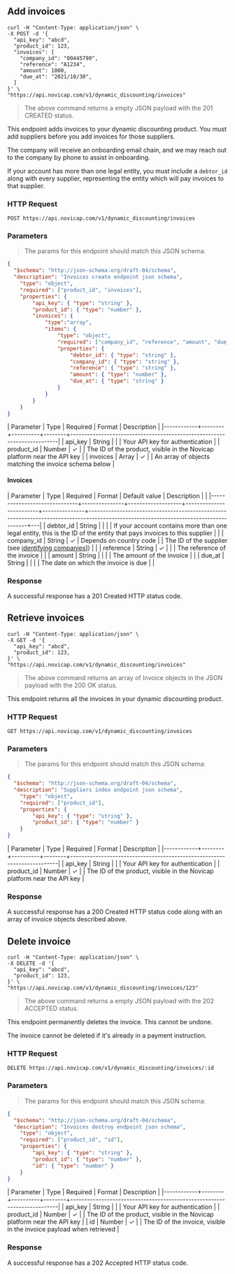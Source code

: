 ## Add invoices

```shell
curl -H "Content-Type: application/json" \
-X POST -d '{
  "api_key": "abcd",
  "product_id": 123,
  "invoices": [
    "company_id": "00445790",
    "reference": "A1234",
    "amount": 1000,
    "due_at": "2021/10/30",
  ]
}' \
"https://api.novicap.com/v1/dynamic_discounting/invoices"
```

> The above command returns a empty JSON payload with the 201 CREATED status.

This endpoint adds invoices to your dynamic discounting product. You must add suppliers before you add invoices for those suppliers.

The company will receive an onboarding email chain, and we may reach out to the company by phone to assist in onboarding.

If your account has more than one legal entity, you must include a `debtor_id` along with every supplier, representing the entity which will pay invoices to that supplier.


### HTTP Request

`POST https://api.novicap.com/v1/dynamic_discounting/invoices`

### Parameters

> The params for this endpoint should match this JSON schema:

```json
{
  "$schema": "http://json-schema.org/draft-04/schema",
  "description": "Invoices create endpoint json schema",
	"type": "object",
	"required": ["product_id", "invoices"],
	"properties": {
		"api_key": { "type": "string" },
		"product_id": { "type": "number" },
		"invoices": {
			"type":"array",
			"items": {
				"type": "object",
				"required": ["company_id", "reference", "amount", "due_at"],
				"properties": {
					"debtor_id": { "type": "string" },
					"company_id": { "type": "string" },
					"reference": { "type": "string" },
					"amount": { "type": "number" },
					"due_at": { "type": "string" }
				}
			}
		}
	}
}
```

| Parameter  | Type   | Required | Format | Description                                                             |
|------------+--------+----------+--------+-------------------------------------------------------------------------|
| api_key    | String |          |        | Your API key for authentication                                         |
| product_id | Number | ✓        |        | The ID of the product, visible in the Novicap platform near the API key |
| invoices   | Array  | ✓        |        | An array of objects matching the invoice schema below                  |

#### Invoices

| Parameter                    | Type          | Required          | Format                  | Default value | Description                                                                                                                          |   |
|------------------------------+---------------+-------------------+-------------------------+---------------+--------------------------------------------------------------------------------------------------------------------------------------+---|
| debtor_id                    | String        |                   |                         |               | If your account contains more than one legal entity, this is the ID of the entity that pays invoices to this supplier                |   |
| company_id                   | String        | ✓                 | Depends on country code |               | The ID of the supplier (see [identifying companies](!identifying-companies)])                                                        |   |
| reference                    | String        | ✓                 |                         |               | The reference of the invoice                                                                                                         |   |
| amount                       | String        |                   |                         |               | The amount of the invoice                                                                                                            |   |
| due_at                       | String        |                   |                         |               | The date on which the invoice is due                                                                                                 |   |

### Response

A successful response has a 201 Created HTTP status code.


## Retrieve invoices

```shell
curl -H "Content-Type: application/json" \
-X GET -d '{
  "api_key": "abcd",
  "product_id": 123,
}' \
"https://api.novicap.com/v1/dynamic_discounting/invoices"
```

> The above command returns an array of Invoice objects in the JSON payload with the 200 OK status.

This endpoint returns all the invoices in your dynamic discounting product.


### HTTP Request

`GET https://api.novicap.com/v1/dynamic_discounting/invoices`

### Parameters

> The params for this endpoint should match this JSON schema:

```json
{
  "$schema": "http://json-schema.org/draft-04/schema",
  "description": "Suppliers index endpoint json schema",
	"type": "object",
	"required": ["product_id"],
	"properties": {
		"api_key": { "type": "string" },
		"product_id": { "type": "number" }
	}
}
```

| Parameter  | Type   | Required | Format | Description                                                             |
|------------+--------+----------+--------+-------------------------------------------------------------------------|
| api_key    | String |          |        | Your API key for authentication                                         |
| product_id | Number | ✓        |        | The ID of the product, visible in the Novicap platform near the API key |


### Response

A successful response has a 200 Created HTTP status code along with an array of invoice objects described above.


## Delete invoice

```shell
curl -H "Content-Type: application/json" \
-X DELETE -d '{
  "api_key": "abcd",
  "product_id": 123,
}' \
"https://api.novicap.com/v1/dynamic_discounting/invoices/123"
```

> The above command returns a empty JSON payload with the 202 ACCEPTED status.

This endpoint permanently deletes the invoice. This cannot be undone.

The invoice cannot be deleted if it's already in a payment instruction.


### HTTP Request

`DELETE https://api.novicap.com/v1/dynamic_discounting/invoices/:id`

### Parameters

> The params for this endpoint should match this JSON schema:

```json
{
  "$schema": "http://json-schema.org/draft-04/schema",
  "description": "Invoices destroy endpoint json schema",
	"type": "object",
	"required": ["product_id", "id"],
	"properties": {
		"api_key": { "type": "string" },
		"product_id": { "type": "number" },
		"id": { "type": "number" }
	}
}
```

| Parameter  | Type   | Required | Format | Description                                                             |
|------------+--------+----------+--------+-------------------------------------------------------------------------|
| api_key    | String |          |        | Your API key for authentication                                         |
| product_id | Number | ✓        |        | The ID of the product, visible in the Novicap platform near the API key |
| id         | Number | ✓        |        | The ID of the invoice, visible in the invoice payload when retrieved    |


### Response

A successful response has a 202 Accepted HTTP status code.
